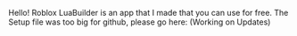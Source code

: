 Hello!
Roblox LuaBuilder is an app that I made that you can use for free.
The Setup file was too big for github, please go here: (Working on Updates)
